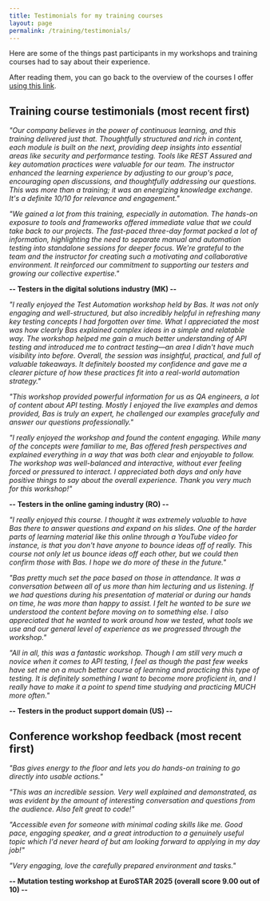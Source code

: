 ```yaml
---
title: Testimonials for my training courses
layout: page
permalink: /training/testimonials/
---
```

Here are some of the things past participants in my workshops and training courses had to say about their experience.

After reading them, you can go back to the overview of the courses I offer [using this link](/training).

## Training course testimonials (most recent first)

_"Our company believes in the power of continuous learning, and this training delivered just that. Thoughtfully structured and rich in content, each module is built on the next, providing deep insights into essential areas like security and performance testing. Tools like REST Assured and key automation practices were valuable for our team. The instructor enhanced the learning experience by adjusting to our group's pace, encouraging open discussions, and thoughtfully addressing our questions. This was more than a training; it was an energizing knowledge exchange. It's a definite 10/10 for relevance and engagement."_

_"We gained a lot from this training, especially in automation. The hands-on exposure to tools and frameworks offered immediate value that we could take back to our projects. The fast-paced three-day format packed a lot of information, highlighting the need to separate manual and automation testing into standalone sessions for deeper focus. We're grateful to the team and the instructor for creating such a motivating and collaborative environment. It reinforced our commitment to supporting our testers and growing our collective expertise."_

**-- Testers in the digital solutions industry (MK) --**

_"I really enjoyed the Test Automation workshop held by Bas. It was not only engaging and well-structured, but also incredibly helpful in refreshing many key testing concepts I had forgotten over time.  What I appreciated the most was how clearly Bas explained complex ideas in a simple and relatable way. The workshop helped me gain a much better understanding of API testing and introduced me to contract testing—an area I didn't have much visibility into before.  Overall, the session was insightful, practical, and full of valuable takeaways. It definitely boosted my confidence and gave me a clearer picture of how these practices fit into a real-world automation strategy."_

_"This workshop provided powerful information for us as QA engineers, a lot of content about API testing. Mostly I enjoyed the live examples and demos provided, Bas is truly an expert, he challenged our examples gracefully and answer our questions professionally."_

_"I really enjoyed the workshop and found the content engaging. While many of the concepts were familiar to me, Bas offered fresh perspectives and explained everything in a way that was both clear and enjoyable to follow. The workshop was well-balanced and interactive, without ever feeling forced or pressured to interact. I appreciated both days and only have positive things to say about the overall experience. Thank you very much for this workshop!"_

**-- Testers in the online gaming industry (RO) --**

_"I really enjoyed this course. I thought it was extremely valuable to have Bas there to answer questions and expand on his slides. One of the harder parts of learning material like this online through a YouTube video for instance, is that you don't have anyone to bounce ideas off of really. This course not only let us bounce ideas off each other, but we could then confirm those with Bas. I hope we do more of these in the future."_

_"Bas pretty much set the pace based on those in attendance. It was a conversation between all of us more than him lecturing and us listening. If we had questions during his presentation of material or during our hands on time, he was more than happy to assist. I felt he wanted to be sure we understood the content before moving on to something else. I also appreciated that he wanted to work around how we tested, what tools we use and our general level of experience as we progressed through the workshop."_

_"All in all, this was a fantastic workshop. Though I am still very much a novice when it comes to API testing, I feel as though the past few weeks have set me on a much better course of learning and practicing this type of testing. It is definitely something I want to become more proficient in, and I really have to make it a point to spend time studying and practicing MUCH more often."_

**-- Testers in the product support domain (US) --**

## Conference workshop feedback (most recent first)

_"Bas gives energy to the floor and lets you do hands-on training to go directly into usable actions."_

_"This was an incredible session. Very well explained and demonstrated, as was evident by the amount of interesting conversation and questions from the audience. Also felt great to code!"_

_"Accessible even for someone with minimal coding skills like me. Good pace, engaging speaker, and a great introduction to a genuinely useful topic which I'd never heard of but am looking forward to applying in my day job!"_

_"Very engaging, love the carefully prepared environment and tasks."_

**-- Mutation testing workshop at EuroSTAR 2025 (overall score 9.00 out of 10) --**